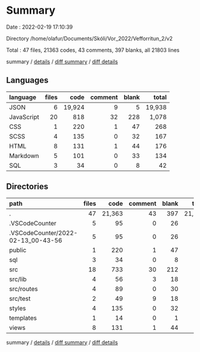 # Summary

Date : 2022-02-19 17:10:39

Directory /home/olafur/Documents/Skóli/Vor_2022/Vefforritun_2/v2

Total : 47 files, 21363 codes, 43 comments, 397 blanks, all 21803 lines

summary / [details](details.md) / [diff summary](diff.md) / [diff details](diff-details.md)

## Languages

| language   | files |   code | comment | blank |  total |
| :--------- | ----: | -----: | ------: | ----: | -----: |
| JSON       |     6 | 19,924 |       9 |     5 | 19,938 |
| JavaScript |    20 |    818 |      32 |   228 |  1,078 |
| CSS        |     1 |    220 |       1 |    47 |    268 |
| SCSS       |     4 |    135 |       0 |    32 |    167 |
| HTML       |     8 |    131 |       1 |    44 |    176 |
| Markdown   |     5 |    101 |       0 |    33 |    134 |
| SQL        |     3 |     34 |       0 |     8 |     42 |

## Directories

| path                               | files |   code | comment | blank |  total |
| :--------------------------------- | ----: | -----: | ------: | ----: | -----: |
| .                                  |    47 | 21,363 |      43 |   397 | 21,803 |
| .VSCodeCounter                     |     5 |     95 |       0 |    26 |    121 |
| .VSCodeCounter/2022-02-13_00-43-56 |     5 |     95 |       0 |    26 |    121 |
| public                             |     1 |    220 |       1 |    47 |    268 |
| sql                                |     3 |     34 |       0 |     8 |     42 |
| src                                |    18 |    733 |      30 |   212 |    975 |
| src/lib                            |     4 |     56 |       3 |    18 |     77 |
| src/routes                         |     4 |     89 |       0 |    30 |    119 |
| src/test                           |     2 |     49 |       9 |    18 |     76 |
| styles                             |     4 |    135 |       0 |    32 |    167 |
| templates                          |     1 |     14 |       0 |     1 |     15 |
| views                              |     8 |    131 |       1 |    44 |    176 |

summary / [details](details.md) / [diff summary](diff.md) / [diff details](diff-details.md)
